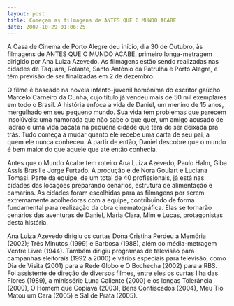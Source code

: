 ```yaml
---
layout: post
title: Começam as filmagens de ANTES QUE O MUNDO ACABE
date: 2007-10-29 01:06:25
---
```

A Casa de Cinema de Porto Alegre deu início, dia 30 de Outubro, às filmagens de ANTES QUE O MUNDO ACABE, primeiro longa-metragem dirigido por Ana Luiza Azevedo. As filmagens estão sendo realizadas nas cidades de Taquara, Rolante, Santo Antônio da Patrulha e Porto Alegre, e têm previsão de ser finalizadas em 2 de dezembro.

O filme é baseado na novela infanto-juvenil homônima do escritor gaúcho Marcelo Carneiro da Cunha, cujo título já vendeu mais de 50 mil exemplares em todo o Brasil. A história enfoca a vida de Daniel, um menino de 15 anos, mergulhado em seu pequeno mundo. Sua vida tem problemas que parecem insolúveis: uma namorada que não sabe o que quer, um amigo acusado de ladrão e uma vida pacata na pequena cidade que terá de ser deixada pra trás. Tudo começa a mudar quanto ele recebe uma carta de seu pai, a quem ele nunca conheceu. A partir de então, Daniel descobre que o mundo é bem maior do que aquele que até então conhecia.

Antes que o Mundo Acabe tem roteiro Ana Luiza Azevedo, Paulo Halm, Giba Assis Brasil e Jorge Furtado. A produção é de Nora Goulart e Luciana Tomasi. Parte da equipe, de um total de 40 profissionais, já está nas cidades das locações preparando cenários, estrutura de alimentação e camarins. As cidades foram escolhidas para as filmagens por serem extremamente acolhedoras com a equipe, contribuindo de forma fundamental para realização da obra cinematográfica. Elas se tornarão cenários das aventuras de Daniel, Maria Clara, Mim e Lucas, protagonistas desta história.

Ana Luiza Azevedo dirigiu os curtas Dona Cristina Perdeu a Memória (2002); Três Minutos (1999) e Barbosa (1988), além do média-metragem Ventre Livre (1944). Também dirigiu programas de televisão para campanhas eleitorais (1992 a 2000) e vários especiais para televisão, como Dia de Visita (2001) para a Rede Globo e O Bochecha (2002) para a RBS. Foi assistente de direção de diversos filmes, entre eles os curtas Ilha das Flores (1989), a minissérie Luna Caliente (2000) e os longas Tolerância (2000), O Homem que Copiava (2003), Bens Confiscados (2004), Meu Tio Matou um Cara (2005) e Sal de Prata (2005).